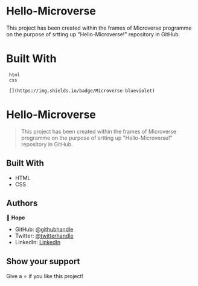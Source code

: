 # Hello-Microverse

This project has been created within the frames of Microverse programme on the purpose of srtting up "Hello-Microverse!" repository in GitHub.

# Built With

     html 
     css 

     [](https://img.shields.io/badge/Microverse-blueviolet)

# Hello-Microverse

> This project has been created within the frames of Microverse programme on the purpose of srtting up "Hello-Microverse!" repository in GitHub.


## Built With

- HTML
- CSS


## Authors

👤 **Hope**

- GitHub: [@githubhandle](https://github.com/Hope1226)
- Twitter: [@twitterhandle](https://twitter.com/twitterhandle)
- LinkedIn: [LinkedIn](https://linkedin.com/in/linkedinhandle)


## Show your support

Give a ⭐️ if you like this project!


